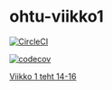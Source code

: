 # ohtu-viikko1

[![CircleCI](https://circleci.com/gh/millalin/ohtu-viikko1.svg?style=svg)](https://circleci.com/gh/millalin/ohtu-viikko1)


[![codecov](https://codecov.io/gh/millalin/ohtu-viikko1/branch/master/graph/badge.svg)](https://codecov.io/gh/millalin/ohtu-viikko1)

[Viikko 1 teht 14-16](https://github.com/millalin/ohjelmistotuotanto/tree/master/viikko1)


